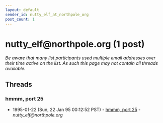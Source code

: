 ```yaml
---
layout: default
sender_id: nutty_elf_at_northpole_org
post_count: 1
---
```


# nutty_elf<span>@</span>northpole.org (1 post)

_Be aware that many list participants used multiple email addresses over their time active on the list. As such this page may not contain all threads available._

## Threads

### hmmm, port 25
+ 1995-01-22 (Sun, 22 Jan 95 00:12:52 PST) - [hmmm, port 25](/archive/1995/01/fb6795b8623bb842c5aad9762df4c720b80e45a94e452393ebbe929eaa2b7cdf) - _nutty_elf@northpole.org_

